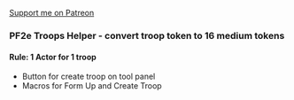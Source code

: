 [Support me on Patreon](https://www.patreon.com/reyzor1991)

### PF2e Troops Helper - convert troop token to 16 medium tokens

#### Rule: 1 Actor for 1 troop

- Button for create troop on tool panel
- Macros for Form Up and Create Troop
